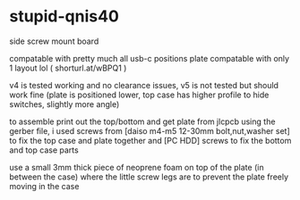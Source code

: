 # stupid-qnis40
side screw mount board

compatable with pretty much all usb-c positions
plate compatable with only 1 layout lol ( shorturl.at/wBPQ1 )

v4 is tested working and no clearance issues, v5 is not tested but should work fine (plate is positioned lower, top case has higher profile to hide switches, slightly more angle)

to assemble print out the top/bottom and get plate from jlcpcb using the gerber file, i used screws from [daiso m4-m5 12-30mm bolt,nut,washer set] to fix the top case and plate together and [PC HDD] screws to fix the bottom and top case parts

use a small 3mm thick piece of neoprene foam on top of the plate (in between the case) where the little screw legs are to prevent the plate freely moving in the case
